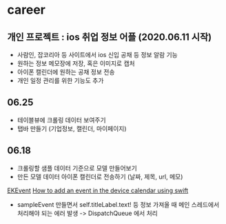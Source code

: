 # career

## 개인 프로젝트 : ios 취업 정보 어플 (2020.06.11 시작)
- 사람인, 잡코리아 등 사이트에서 ios 신입 공채 등 정보 알람 기능
- 원하는 정보 메모장에 저장, 혹은 이미지로 캡처
- 아이폰 캘린더에 원하는 공채 정보 전송
- 개인 일정 관리를 위한 기능도 추가

## 06.25
- 테이블뷰에 크롤링 데이터 보여주기
- 탭바 만들기 (기업정보, 캘린더, 마이페이지)

## 06.18
- 크롤링할 샘플 데이터 기준으로 모델 만들어보기
- 만든 모델 데이터 아이폰 캘린더로 전송하기 (날짜, 제목, url, 메모)

[EKEvent](https://developer.apple.com/documentation/eventkit/ekevent)
[How to add an event in the device calendar using swift](https://stackoverflow.com/questions/28379603/how-to-add-an-event-in-the-device-calendar-using-swift/36723472)

- sampleEvent 만들면서 self.titleLabel.text! 등 정보 가져올 때 메인 스레드에서 처리해야 되는 에러 발생 -> DispatchQueue 에서 처리
